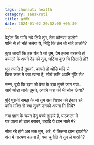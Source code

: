 ```yaml
---
tags: chunauti health
category: sanskruti
title: चुनौति
date: 2024-01-02 20:52:00 +05:30
---
```


पेट्रोल कि गाडि नये लिये तुम, तेल कौनसा डालोगे  
पानि से तो नहि चलेगा ये, मिट्टि कि तेल तो नहि डालोगे?  
  
कुछ लाखों कि इस यंत्र पे जो तुम, प्रेम इतना बरसाते हो   
कमालो के अपने देह को तुम, घटिया कुछ भि खिलाते हो?  
  
धूप तपाति है तुमको, कांपते हो थोडि थंडि से  
किस काल मे क्या खाना है, सोचे कभि अपनि मुंडि से?  
  
रुग्ण, बूढो कि दशा जो देख के दया तुममें  जाग गया..  
आगे थोडा जाके तुमने, अपनि जरा की भी सोच लिया?  
  
पुरि पुरानी समझ के जो तुम सत विज्ञान को इंकार रहे  
कभि भक्ति से क्या तुमने उनको अपना भि लिये?  
  
नया ज्ञान के चयन हेतु बच्चे तुम्हारे हैं, पाठशाला मे  
घर वाला तो दाल बराबर, बहादि ये ज्ञान नाले मे?  
  
सोच रहे होगे अब तक तुम्, अरे, ये कितना ज्ञान झाडोगे?  
अंत मे नारयण कहना है, क्या चुनौति ये तुम ले पाओगे?  
